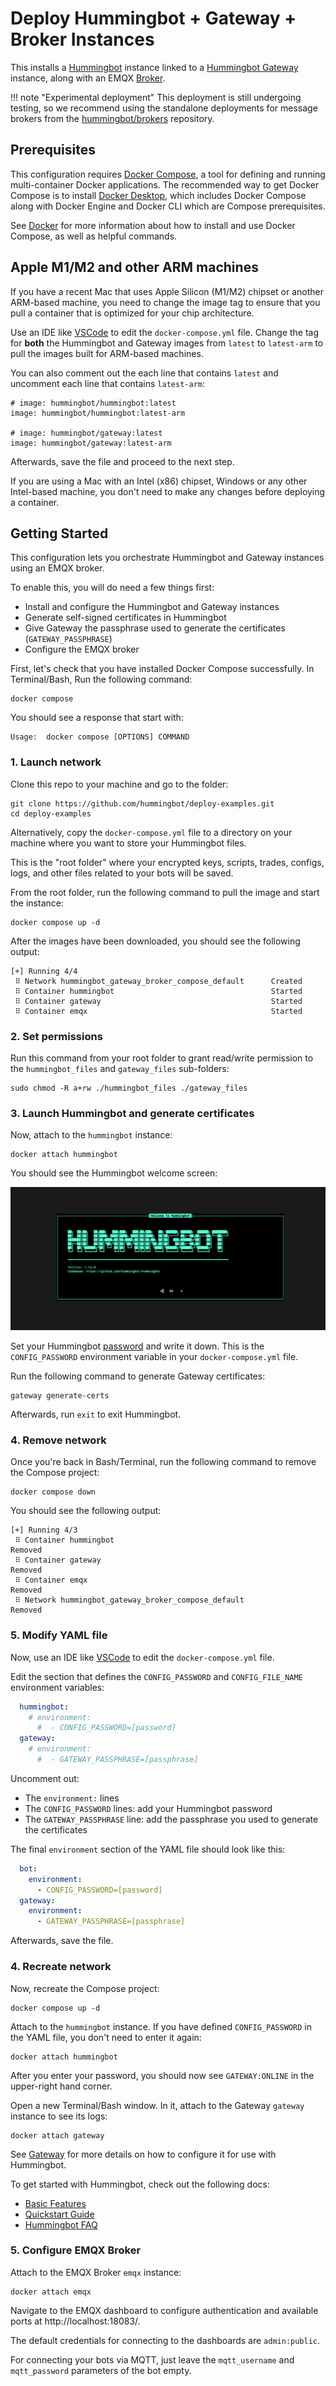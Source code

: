 # Deploy Hummingbot + Gateway + Broker Instances

This installs a [Hummingbot](https://github.com/hummingbot/hummingbot) instance linked to a [Hummingbot Gateway](https://github.com/hummingbot/gateway) instance, along with an EMQX [Broker](https://github.com/hummingbot/brokers).

!!! note "Experimental deployment"
    This deployment is still undergoing testing, so we recommend using the standalone deployments for message brokers from the [hummingbot/brokers](https://github.com/hummingbot/brokers) repository.

## Prerequisites

This configuration requires [Docker Compose](https://docs.docker.com/compose/), a tool for defining and running multi-container Docker applications. The recommended way to get Docker Compose is to install [Docker Desktop](https://www.docker.com/products/docker-desktop/), which includes Docker Compose along with Docker Engine and Docker CLI which are Compose prerequisites.

See [Docker](../DOCKER.md) for more information about how to install and use Docker Compose, as well as helpful commands.

## Apple M1/M2 and other ARM machines

If you have a recent Mac that uses Apple Silicon (M1/M2) chipset or another ARM-based machine, you need to change the image tag to ensure that you pull a container that is optimized for your chip architecture. 

Use an IDE like [VSCode](https://code.visualstudio.com/) to edit the `docker-compose.yml` file. Change the tag for **both** the Hummingbot and Gateway images from `latest` to `latest-arm` to pull the images built for ARM-based machines. 

You can also comment out the each line that contains `latest` and uncomment each line that contains `latest-arm`:
```
# image: hummingbot/hummingbot:latest
image: hummingbot/hummingbot:latest-arm

# image: hummingbot/gateway:latest
image: hummingbot/gateway:latest-arm
```

Afterwards, save the file and proceed to the next step.

If you are using a Mac with an Intel (x86) chipset, Windows or any other Intel-based machine, you don't need to make any changes before deploying a container.

## Getting Started

This configuration lets you orchestrate Hummingbot and Gateway instances using an EMQX broker.

To enable this, you will do need a few things first:
- Install and configure the Hummingbot and Gateway instances
- Generate self-signed certificates in Hummingbot
- Give Gateway the passphrase used to generate the certificates (`GATEWAY_PASSPHRASE`)
- Configure the EMQX broker

First, let's check that you have installed Docker Compose successfully. In Terminal/Bash, Run the following command:
```
docker compose
```

You should see a response that start with:
```
Usage:  docker compose [OPTIONS] COMMAND
```

### 1. Launch network

Clone this repo to your machine and go to the folder:
```
git clone https://github.com/hummingbot/deploy-examples.git
cd deploy-examples
```

Alternatively, copy the `docker-compose.yml` file to a directory on your machine where you want to store your Hummingbot files. 

This is the "root folder" where your encrypted keys, scripts, trades, configs, logs, and other files related to your bots will be saved.

From the root folder, run the following command to pull the image and start the instance:
```
docker compose up -d
```

After the images have been downloaded, you should see the following output:
```
[+] Running 4/4
 ⠿ Network hummingbot_gateway_broker_compose_default      Created
 ⠿ Container hummingbot                                   Started
 ⠿ Container gateway                                      Started
 ⠿ Container emqx                                         Started      
```

### 2. Set permissions

Run this command from your root folder to grant read/write permission to the `hummingbot_files` and `gateway_files` sub-folders:
```
sudo chmod -R a+rw ./hummingbot_files ./gateway_files
```


### 3. Launch Hummingbot and generate certificates

Now, attach to the `hummingbot` instance:
```
docker attach hummingbot
```

You should see the Hummingbot welcome screen:

![welcome screen](../welcome.png)

Set your Hummingbot [password](https://docs.hummingbot.org/operation/password/) and write it down. This is the `CONFIG_PASSWORD` environment variable in your `docker-compose.yml` file.

Run the following command to generate Gateway certificates:
```
gateway generate-certs
```

Afterwards, run `exit` to exit Hummingbot. 

### 4. Remove network

Once you're back in Bash/Terminal, run the following command to remove the Compose project:
```
docker compose down
```
You should see the following output:
```
[+] Running 4/3 
 ⠿ Container hummingbot                                         Removed
 ⠿ Container gateway                                            Removed
 ⠿ Container emqx                                               Removed
 ⠿ Network hummingbot_gateway_broker_compose_default            Removed
```  

### 5. Modify YAML file

Now, use an IDE like [VSCode](https://code.visualstudio.com/) to edit the `docker-compose.yml` file.

Edit the section that defines the `CONFIG_PASSWORD` and `CONFIG_FILE_NAME` environment variables:
```yaml
  hummingbot:
    # environment:
      #  - CONFIG_PASSWORD=[password]
  gateway:
    # environment:
      #  - GATEWAY_PASSPHRASE=[passphrase]
```

Uncomment out:
 * The `environment:` lines
 * The `CONFIG_PASSWORD` lines: add your Hummingbot password
 * The `GATEWAY_PASSPHRASE` line: add the passphrase you used to generate the certificates

The final `environment` section of the YAML file should look like this:
```yaml
  bot:
    environment:
      - CONFIG_PASSWORD=[password]
  gateway:
    environment:
      - GATEWAY_PASSPHRASE=[passphrase]
```

Afterwards, save the file.

### 4. Recreate network

Now, recreate the Compose project:
```
docker compose up -d
```


Attach to the `hummingbot` instance. If you have defined `CONFIG_PASSWORD` in the YAML file, you don't need to enter it again:
```
docker attach hummingbot
```

After you enter your password, you should now see `GATEWAY:ONLINE` in the upper-right hand corner.

Open a new Terminal/Bash window. In it, attach to the Gateway `gateway` instance to see its logs:
```
docker attach gateway
```

See [Gateway](https://docs.hummingbot.org/gateway/) for more details on how to configure it for use with Hummingbot.

To get started with Hummingbot, check out the following docs:

* [Basic Features](https://docs.hummingbot.org/operation/)
* [Quickstart Guide](https://docs.hummingbot.org/quickstart/)
* [Hummingbot FAQ](https://docs.hummingbot.org/faq/)

### 5. Configure EMQX Broker

Attach to the EMQX Broker `emqx` instance:
```
docker attach emqx
```

Navigate to the EMQX dashboard to configure authentication and available ports at http://localhost:18083/. 

The default credentials for connecting to the dashboards are `admin:public`. 

For connecting your bots via MQTT, just leave the `mqtt_username` and `mqtt_password` parameters of the bot empty.
